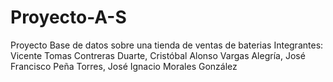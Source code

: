 # Proyecto-A-S
Proyecto Base de datos sobre una tienda de ventas de baterias
Integrantes: Vicente Tomas Contreras Duarte, Cristóbal Alonso Vargas Alegría, José Francisco Peña Torres, José Ignacio Morales González 
